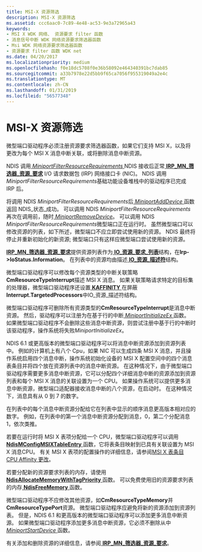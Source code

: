 ```yaml
---
title: MSI-X 资源筛选
description: MSI-X 资源筛选
ms.assetid: ccc6aac0-7c89-4e48-ac53-9e3a72965a43
keywords:
- MSI X WDK 网络、 资源要求 filter 函数
- 消息信号中断 WDK 网络资源要求筛选器函数
- Msi WDK 网络资源要求筛选器函数
- 资源要求 filter 函数 WDK net
ms.date: 04/20/2017
ms.localizationpriority: medium
ms.openlocfilehash: f0e18dc5708f0e36b58092e464340391bc7dab85
ms.sourcegitcommit: a33b7978e22d5bb9f65ca7056f955319049a2e4c
ms.translationtype: MT
ms.contentlocale: zh-CN
ms.lasthandoff: 01/31/2019
ms.locfileid: "56577348"
---
```

# <a name="msi-x-resource-filtering"></a>MSI-X 资源筛选





微型端口驱动程序必须注册资源要求筛选器函数，如果它们支持 MSI X，以及将更改为每个 MSI X 消息中断关联，或将删除消息中断资源。

NDIS 调用[ *MiniportFilterResourceRequirements* ](https://msdn.microsoft.com/library/windows/hardware/ff559384) NDIS 接收后正常[ **IRP\_MN\_筛选器\_资源\_要求**](https://msdn.microsoft.com/library/windows/hardware/ff550874) I/O 请求数据包 (IRP) 网络接口卡 (NIC)。 NDIS 调用*MiniportFilterResourceRequirements*基础功能设备堆栈中的驱动程序已完成 IRP 后。

将调用 NDIS *MiniportFilterResourceRequirements*后[ *MiniportAddDevice* ](https://msdn.microsoft.com/library/windows/hardware/ff559332)函数返回 NDIS\_状态\_成功。 可以调用 NDIS *MiniportFilterResourceRequirements*再次在调用前，随时[ *MiniportRemoveDevice*](https://msdn.microsoft.com/library/windows/hardware/ff559427)。 可以调用 NDIS *MiniportFilterResourceRequirements*微型端口正在运行时。 虽然微型端口可以修改资源的列表，如下所述，微型端口不应立即尝试使用新的资源。 NDIS 最终将停止并重新初始化的新资源; 微型端口只有这样应微型端口尝试使用新的资源。

[**IRP\_MN\_筛选器\_资源\_要求**](https://msdn.microsoft.com/library/windows/hardware/ff550874)提供资源列表作为[ **IO\_资源\_要求\_列表**](https://msdn.microsoft.com/library/windows/hardware/ff550609)结构，在**Irp-&gt;IoStatus.Information**。 在列表中的资源均由描述[ **IO\_资源\_描述符**](https://msdn.microsoft.com/library/windows/hardware/ff550598)结构。

微型端口驱动程序可以修改每个资源类型的中断关联策略**CmResourceTypeInterrupt**描述 MSI X 消息。 如果关联策略请求特定的目标集的处理器，微型端口驱动程序还设置[ **KAFFINITY** ](https://docs.microsoft.com/windows-hardware/drivers/kernel/interrupt-affinity-and-priority#about-kaffinity)在屏蔽**Interrupt.TargetedProcessors**中IO\_资源\_描述符结构。

微型端口驱动程序可删除所有资源类型的**CmResourceTypeInterrupt**是消息中断资源。 然后，驱动程序可以注册为在基于行的中断[ *MiniportInitializeEx* ](https://msdn.microsoft.com/library/windows/hardware/ff559389)函数。 如果微型端口驱动程序不会删除这些消息中断资源，则尝试注册中基于行的中断时该驱动程序，操作系统将失败*MiniportInitializeEx*。

NDIS 6.1 或更高版本的微型端口驱动程序可以将消息中断资源添加到资源列表中。 例如的计算机上有八个 Cpu，如果 NIC 可以生成四条 MSI X 消息，并且操作系统启用四个消息中断，操作系统初始化设备的 MSI X 配置空间中的四个消息表条目并将四个放在资源列表中的消息中断资源。 在这种情况下，由于微型端口驱动程序需要更多消息中断资源，它可以分配四个详细消息中断的资源添加到资源列表和每个 MSI X 消息的关联设置为一个 CPU。 如果操作系统可以提供更多消息中断资源，微型端口适配器接收消息中断的八个资源，在启动时。 在这种情况下，消息具有从 0 到 7 的数字。

在列表中的每个消息中断资源分配给它在列表中显示的顺序消息更高版本相对应的数字。 例如，在列表中的第一个消息中断资源分配到消息，0，第二个分配消息 1，依次类推。

若要在运行时将 MSI X 表项分配给一个 CPU，微型端口驱动程序可以调用[ **NdisMConfigMSIXTableEntry** ](https://msdn.microsoft.com/library/windows/hardware/ff563566)函数，它将表条目映射到已具有关联设置为 MSI X 消息CPU。 有关 MSI X 表项的配置操作的详细信息，请参阅[MSI X 表条目 CPU Affinity 更改](changing-the-cpu-affinity-of-msi-x-table-entries.md)。

若要分配新的资源要求列表的内存，请使用[ **NdisAllocateMemoryWithTagPriority** ](https://msdn.microsoft.com/library/windows/hardware/ff561606)函数。 可以免费使用旧的资源要求列表的内存[ **NdisFreeMemory** ](https://msdn.microsoft.com/library/windows/hardware/ff562577)函数。

微型端口驱动程序不应修改其他资源，如**CmResourceTypeMemory**并**CmResourceTypePort**资源。 微型端口驱动程序应避免将新的资源添加到资源列表。 但是，NDIS 6.1 和更高版本的微型端口驱动程序可以添加更多消息中断资源。 如果微型端口驱动程序添加更多消息中断资源，它必须不删除从中[ *MiniportStartDevice* ](https://msdn.microsoft.com/library/windows/hardware/ff559452)函数。

有关添加和删除资源的详细信息，请参阅[ **IRP\_MN\_筛选器\_资源\_要求**](https://msdn.microsoft.com/library/windows/hardware/ff550874)。

